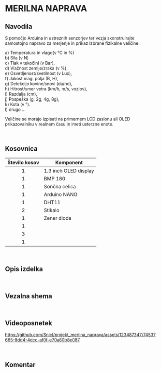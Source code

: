# MERILNA NAPRAVA

## Navodila
S pomočjo Arduina in ustreznih senzorjev ter vezja skonstruirajte samostojno napravo za merjenje in prikaz izbrane fizikalne veličine:

a) Temperatura in vlago(v °C in %) <br>
b) Sila (v N) <br>
c) Tlak v tekočini (v Bar), <br>
d) Vlažnost zemlje/zraka (v %), <br>
e) Osvetljenost/svetilnost (v Lux), <br>
f) Jakost mag. polja (B, H), <br>
g) Detekcijo kovine/snovi (da/ne), <br>
h) Hitrost/smer vetra (km/h, m/s, vozlov), <br>
i) Razdalja (cm), <br>
j) Pospeška (g, 2g, 4g, 8g), <br>
k) Kota (v °). <br>
l) drugo ...

Veličine se morajo izpisati na primernem LCD zaslonu ali OLED prikazovalniku v realnem času in imeti usterzne enote. 

<br />

## Kosovnica
| Število kosov | Komponent             |                                         
|:-------------:|-----------------------|   
|       1       | 1.3 inch OLED display |                    
|       1       | BMP 180               |
|       1       | Sončna celica         | 
|       1       | Arduino NANO          | 
|       1       | DHT11                 |
|       2       | Stikalo               |
|       1       | Zener dioda           |
|       1       |        |
|       3       |                       |
|       1       |                       |

<br />

## Opis izdelka




<br />

## Vezalna shema

 
<br />

## Videoposnetek

https://github.com/Snicl/projekt_merilna_naprava/assets/123487347/74537665-8dd4-4dcc-af0f-e70a80b8e087

<br />

## Komentar



